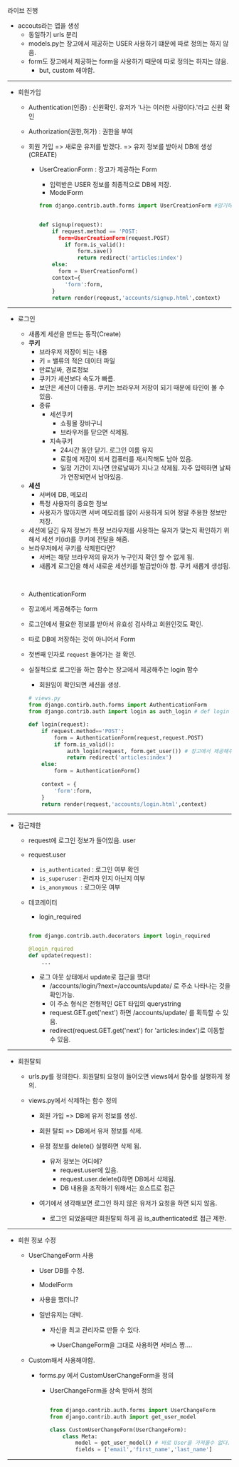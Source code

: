 라이브 진행

- accouts라는 앱을 생성
  - 동일하기 urls 분리
  - models.py는 장고에서 제공하는 USER  사용하기 떄문에 따로 정의는 하지 않음.
  - form도 장고에서 제공하는 form을 사용하기 때문에 따로 정의는 하지는 않음.
    -  but, custom 해야함.

***



- 회원가입

  - Authentication(인증) : 신원확인. 유저가 '나는 이러한 사람이다.'라고 신원 확인
  - Authorization(권한,허가) : 권한을 부여 

  - 회원 가입 => 새로운 유저를 받겠다. => 유저 정보를 받아서 DB에 생성(CREATE)

    - UserCreationForm : 장고가 제공하는 Form

      - 입력받은 USER 정보를 최종적으로 DB에 저장.
      - ModelForm

      ```python
      from django.contrib.auth.forms import UserCreationForm #암기하기
      
      
      def signup(request):
          if request.method == 'POST:
          	form=UserCreationForm(request.POST)
              if form.is_valid():
                  form.save()
                  return redirect('articles:index')
          else:
          	form = UserCreationForm()
          context={
              'form':form,
          }
          return render(reqeust,'accounts/signup.html',context)
      ```

***



- 로그인

  - 새롭게 세션을 만드는 동작(Create)
  - **쿠키**
    - 브라우저 저장이 되는 내용
    - 키 = 밸류의 적은 데이터 파일
    - 만료날짜, 경로정보
    - 쿠키가 세션보다 속도가 빠름.
    - 보안은 세션이 더좋음. 쿠키는 브라우저 저장이 되기 때문에 타인이 볼 수 있음.
    - 종류
      - 세션쿠키
        - 쇼핑몰 장바구니
        - 브라우저를 닫으면 삭제됨.
      - 지속쿠키
        - 24시간 동안 닫기. 로그인 이름 유지
        - 로컬에 저장이 되서 컴퓨터를 재시작해도 남아 있음.
        - 일정 기간이 지나면 만료날짜가 지나고 삭제됨. 자주 입력하면 날짜가 연장되면서 남아있음.
  - **세션**
    - 서버에 DB, 메모리 
    - 특정 사용자의 중요한 정보
    - 사용자가 많아지면 서버 메모리를 많이 사용하게 되어 정말 주용한 정보만 저장.
  - 세션에 담긴 유저 정보가 특정 브라우저를 사용하는 유저가 맞는지 확인하기 위해서 세션 키(id)를 쿠키에 전달을 해줌.
  - 브라우저에서 쿠키를 삭제한다면?
    - 서버는 해당 브라우저의 유저가 누구인지 확인 할 수 없게 됨.
    - 새롭게 로그인을 해서 새로운 세션키를 발급받아야 함. 쿠키 새롭게 생성됨.

  ​	

  -  AuthenticationForm

    - 장고에서 제공해주는 form
    - 로그인에서 필요한 정보를 받아서 유효성 검사하고 회원인것도 확인.
    - 따로 DB에 저장하는 것이 아니어서 Form
    - 첫번째 인자로 `request` 들어가는 걸 확인.

  - 실질적으로 로그인을 하는 함수는 장고에서 제공해주는 login 함수

    - 회원임이 확인되면 세션을 생성.

    ```python
    # views.py
    from django.contirb.auth.forms import AuthenticationForm
    from django.contrib.auth import login as auth_login # def login 이름이랑 겹쳐서 재귀현상으로 에러 발생. 이름 변경
    
    def login(request):
        if request.method=='POST':
            form = AuthenticationForm(request,request.POST)
            if form.is_valid():
                auth_login(request, form.get_user()) # 장고에서 제공해주는 함수
                return redirect('articles:index')
        else:
        	form = AuthenticationForm()
            
        context = {
            'form':form,
        }
        return render(request,'accounts/login.html',context)
    ```

    

***

- 접근제한

  - request에 로그인 정보가 들어있음. user
  - request.user 
    - `is_authenticated` : 로그인 여부 확인
    - `is_superuser` : 관리자 인지 아닌지 여부
    - `is_anonymous `: 로그아웃 여부

  - 데코레이터

    - login_required 

    ```python
    
    from django.contrib.auth.decorators import login_required
    
    @login_rquired
    def update(request):
        ...
    ```

    - 로그 아웃 상태에서 update로 접근을 했다!
      - /accounts/login/?next=/accounts/update/ 로 주소 나타나는 것을 확인가능.
      - 이 주소 형식은 전형적인 GET 타입의 querystring
      - request.GET.get('next') 하면 /accounts/update/ 를 획득할 수 있음.
      - redirect(request.GET.get('next') for 'articles:index')로 이동할 수 있음.

***

- 회원탈퇴

  - urls.py를 정의한다. 회원탈퇴 요청이 들어오면 views에서 함수를 실행하게 정의.

  - views.py에서 삭제하는 함수 정의

    - 회원 가입 => DB에 유저 정보를 생성.

    - 회원 탈퇴 => DB에서 유저 정보를 삭제.
    - 유정 정보를 delete() 실행하면 삭제 됨.
      - 유저 정보는 어디에?
        - request.user에 있음.
        - request.user.delete()하면 DB에서 삭제됨.
        - DB 내용을 조작하기 위해서는 호스트로 접근
    - 여기에서 생각해보면 로그인 하지 않은 유저가 요청을 하면 되지 않음.
      - 로그인 되었을때만 회원탈퇴 하게 끔 is_authenticated로 접근 제한.



***

- 회원 정보 수정

  - UserChangeForm 사용

    - User DB를 수정.

    - ModelForm

    - 사용을 했더니?

    - 일반유저는 대박.

      - 자신을 최고 관리자로 만들 수 있다.

        => UserChangeForm을 그대로 사용하면 서비스 짱....

  - Custom해서 사용해야함.

    - forms.py 에서 CustomUserChangeForm을 정의

      - UserChangeForm을 상속 받아서 정의

        ```python
        
        from django.contrib.auth.forms import UserChangeForm
        from django.contrib.auth import get_user_model
        
        class CustomUserChangeForm(UserChangeForm):
            class Meta:
                model = get_user_model() # 바로 User을 가져올수 없다. active한 user를가져와야함.
                fields = ['email','first_name','last_name']
        ```

        

***



